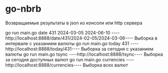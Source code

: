# go-nbrb

Возвращаемые результаты в json из консоли или http сервера

go run main.go date 431 2024-03-05 2024-06-10 ----http://localhost:8888/date/431/2024-02-05/2024-03-06---- Выборка в интервале с указанием валюты
go run main.go today 431 ----http://localhost:8888/today/431---- Выборка за сегодня с указанием валюты
go run main.go tsync ----http://localhost:8888/tsync---- Выборка за сегодня доступных валют
go run main.go currencies ----http://localhost:8888/currencies---- Выборка всех валют
